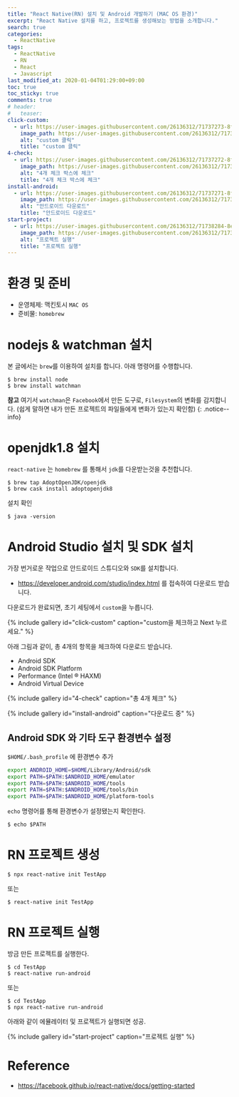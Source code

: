 ```yaml
---
title: "React Native(RN) 설치 및 Android 개발하기 (MAC OS 환경)"
excerpt: "React Native 설치를 하고, 프로젝트를 생성해보는 방법을 소개합니다."
search: true
categories:
  - ReactNative
tags:
  - ReactNative
  - RN
  - React
  - Javascript
last_modified_at: 2020-01-04T01:29:00+09:00
toc: true
toc_sticky: true
comments: true
# header:
#   teaser:
click-custom:
  - url: https://user-images.githubusercontent.com/26136312/71737273-8f28a880-2e96-11ea-9901-faca36998e3b.png
    image_path: https://user-images.githubusercontent.com/26136312/71737273-8f28a880-2e96-11ea-9901-faca36998e3b.png
    alt: "custom 클릭"
    title: "custom 클릭"
4-check:
  - url: https://user-images.githubusercontent.com/26136312/71737272-8f28a880-2e96-11ea-9f52-413dad45b341.png
    image_path: https://user-images.githubusercontent.com/26136312/71737272-8f28a880-2e96-11ea-9f52-413dad45b341.png
    alt: "4개 체크 박스에 체크"
    title: "4개 체크 박스에 체크"
install-android:
  - url: https://user-images.githubusercontent.com/26136312/71737271-8f28a880-2e96-11ea-8f94-8b4b00fd1f86.png
    image_path: https://user-images.githubusercontent.com/26136312/71737271-8f28a880-2e96-11ea-8f94-8b4b00fd1f86.png
    alt: "안드로이드 다운로드"
    title: "안드로이드 다운로드"
start-project:
  - url: https://user-images.githubusercontent.com/26136312/71738284-8e454600-2e99-11ea-88d7-d11483696cd2.png
    image_path: https://user-images.githubusercontent.com/26136312/71738284-8e454600-2e99-11ea-88d7-d11483696cd2.png
    alt: "프로젝트 실행"
    title: "프로젝트 실행"
---
```


# 환경 및 준비

- 운영체제: 맥킨토시 `MAC OS`
- 준비물: `homebrew`

# nodejs & watchman 설치

본 글에서는 `brew`를 이용하여 설치를 합니다. 아래 명령어를 수행합니다.

```
$ brew install node
$ brew install watchman
```

<i class="fas fa-feather-alt"></i> **참고** 여기서 `watchman`은 `Facebook`에서 만든 도구로, `Filesystem`의 변화를 감지합니다. (쉽게 말하면 내가 만든 프로젝트의 파일들에게 변화가 있는지 확인함)
{: .notice--info}

# openjdk1.8 설치

`react-native` 는 `homebrew` 를 통해서 `jdk`를 다운받는것을 추천합니다.

```
$ brew tap AdoptOpenJDK/openjdk
$ brew cask install adoptopenjdk8
```

설치 확인

```
$ java -version
```

# Android Studio 설치 및 SDK 설치

가장 번거로운 작업으로 안드로이드 스튜디오와 `SDK`를 설치합니다.

- <a href="https://developer.android.com/studio/index.html" target="_blank">https://developer.android.com/studio/index.html</a> 를 접속하여 다운로드 받습니다.

다운로드가 완료되면, 초기 세팅에서 `custom`을 누릅니다.

{% include gallery id="click-custom" caption="custom을 체크하고 Next 누르세요." %}

아래 그림과 같이, 총 4개의 항목을 체크하여 다운로드 받습니다.

- Android SDK
- Android SDK Platform
- Performance (Intel ® HAXM)
- Android Virtual Device

{% include gallery id="4-check" caption="총 4개 체크" %}

{% include gallery id="install-android" caption="다운로드 중" %}

## Android SDK 와 기타 도구 환경변수 설정

`$HOME/.bash_profile` 에 환경변수 추가

```bash
export ANDROID_HOME=$HOME/Library/Android/sdk
export PATH=$PATH:$ANDROID_HOME/emulator
export PATH=$PATH:$ANDROID_HOME/tools
export PATH=$PATH:$ANDROID_HOME/tools/bin
export PATH=$PATH:$ANDROID_HOME/platform-tools
```

`echo` 명령어를 통해 환경변수가 설정됐는지 확인한다.

```
$ echo $PATH
```

# RN 프로젝트 생성

```
$ npx react-native init TestApp
```

또는

```
$ react-native init TestApp
```

# RN 프로젝트 실행

방금 만든 프로젝트를 실행한다.

```
$ cd TestApp
$ react-native run-android
```

또는

```
$ cd TestApp
$ npx react-native run-android
```

아래와 같이 에뮬레이터 및 프로젝트가 실행되면 성공.

{% include gallery id="start-project" caption="프로젝트 실행" %}

# Reference

- <a href="https://facebook.github.io/react-native/docs/getting-started" target="_blank">https://facebook.github.io/react-native/docs/getting-started</a>
